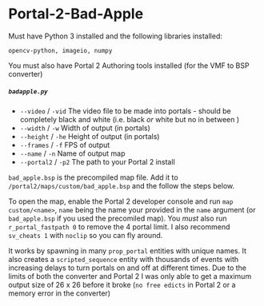 # Portal-2-Bad-Apple

Must have Python 3 installed and the following libraries installed:

`opencv-python, imageio, numpy`

You must also have Portal 2 Authoring tools installed (for the VMF to BSP converter)

##### `badapple.py`

* `--video` / `-vid` The video file to be made into portals - should be completely black and white (i.e. black *or* white but no in between )
* `--width` / `-w` Width of output (in portals)
* `--height` / `-he` Height of output (in portals)
* `--frames` / `-f` FPS of output
* `--name` / `-n` Name of output map
* `--portal2` / `-p2` The path to your Portal 2 install

`bad_apple.bsp` is the precompiled map file. Add it to `/portal2/maps/custom/bad_apple.bsp` and the follow the steps below.

To open the map, enable the Portal 2 developer console and run `map custom/<name>`, `name` being the name your provided in the `name` argument (or `bad_apple.bsp` if you used the precomiled map). You *must* also run `r_portal_fastpath 0` to remove the 4 portal limit. I also recommend  `sv_cheats 1` with `noclip` so you can fly around.

It works by spawning in many `prop_portal` entities with unique names. It also creates a `scripted_sequence` entity with thousands of events with increasing delays to turn portals on and off at different times. Due to the limits of both the converter and Portal 2 I was only able to get a maximum output size of 26 x 26 before it broke (`no free edicts` in Portal 2 or a memory error in the converter)
